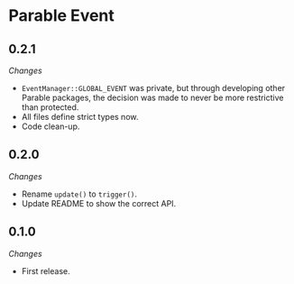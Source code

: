 # Parable Event

## 0.2.1

_Changes_

- `EventManager::GLOBAL_EVENT` was private, but through developing other Parable packages, the decision was made to never be more restrictive than protected.
- All files define strict types now.
- Code clean-up.

## 0.2.0

_Changes_

- Rename `update()` to `trigger()`.
- Update README to show the correct API.

## 0.1.0

_Changes_

- First release.
